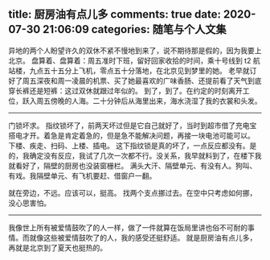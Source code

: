 title: 厨房油有点儿多
comments: true
date: 2020-07-30 21:06:09
categories: 随笔与个人文集
---
异地的两个人盼望许久的双休不紧不慢地到来了，说不期待那是假的，因为我要上北京。
盘算着、盘算着：周五准时下班，留好回家收拾的时间，乘十号线到 t2 航站楼，九点五十五分上飞机，零点五十分落地，在北京见到梦里的她。
老早就订好了周五深夜和周一凌晨的机票、买了她最喜欢的广味香肠、还提前看了天气到底穿长裤还是短裤：这过双休就跟过年似的。
到了，到了。在约定的时刻离开工位，跃入周五傍晚的人海。二十分钟后从海里出来，海水浇湿了我的衣裳和头发。

---

门锁坏求。
指纹锁坏了，前两天坏过但是它自己就好了，当时到超市借了充电宝搭电才开。着急是肯定着急的，但是急不能解决问题，再接一块电池可能可以。
下楼、疾走、扫码、上楼、插电。
这下指纹锁是真的坏了，一点反应都没有。是的，我确定没有反应，我试了几次一次都不行。没关系，我早就料到了，在楼下我就看好了，隔壁的厨房也没装窗栅栏。
满头大汗、隔壁单元、有没有人。狗叫、有戏。我隔壁单元、有飞机要赶、借窗户一翻。

就在旁边，不远。应该可以，挺高。
找两个支点挪过去。在空中只考虑如何挪，没心思害怕。

---

我像世上所有被爱情鼓吹了的人一样，做了一件就算在饭局里讲也俗不可耐的事情。而就像这些被爱情鼓吹了的人，我的感受还挺舒适。
就是厨房油有点儿多，再就是北京到了夏天也挺热的。
